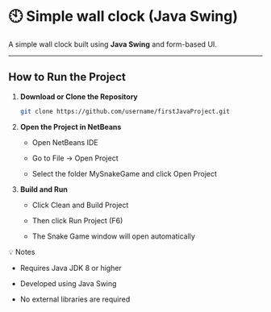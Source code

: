 # 🕙 Simple wall clock (Java Swing)

A simple wall clock built using **Java Swing** and form-based UI.

---

## How to Run the Project

1. **Download or Clone the Repository**
   ```bash
   git clone https://github.com/username/firstJavaProject.git
2. **Open the Project in NetBeans**
   - Open NetBeans IDE 

    - Go to File → Open Project

    - Select the folder MySnakeGame and click Open Project

3. **Build and Run**

    - Click Clean and Build Project

    - Then click Run Project (F6)

    - The Snake Game window will open automatically

💡 Notes

  - Requires Java JDK 8 or higher

  - Developed using Java Swing

  - No external libraries are required

